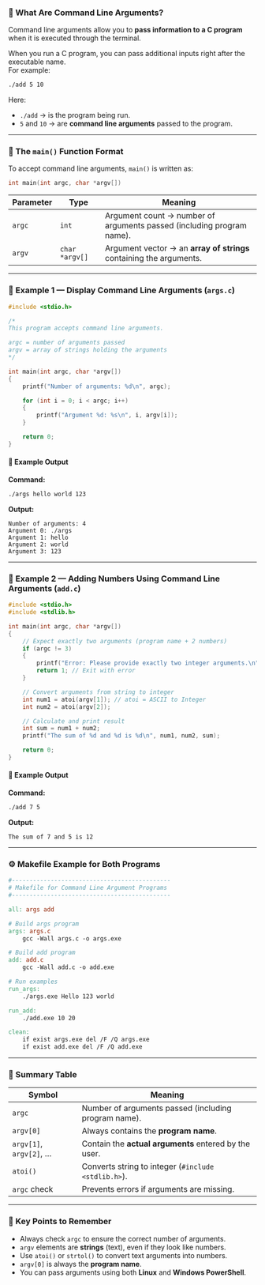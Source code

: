 
### 🧠 What Are Command Line Arguments?

Command line arguments allow you to **pass information to a C program** when it is executed through the terminal.

When you run a C program, you can pass additional inputs right after the executable name.  
For example:

```bash
./add 5 10
```

Here:

- `./add` → is the program being run.
- `5` and `10` → are **command line arguments** passed to the program.

---
### 🧩 The `main()` Function Format

To accept command line arguments, `main()` is written as:

```c
int main(int argc, char *argv[])
```

|Parameter|Type|Meaning|
|---|---|---|
|`argc`|`int`|Argument count → number of arguments passed (including program name).|
|`argv`|`char *argv[]`|Argument vector → an **array of strings** containing the arguments.|

---
### 🧾 Example 1 — Display Command Line Arguments (`args.c`)

```c
#include <stdio.h>

/*
This program accepts command line arguments.

argc = number of arguments passed
argv = array of strings holding the arguments
*/

int main(int argc, char *argv[])
{
    printf("Number of arguments: %d\n", argc);

    for (int i = 0; i < argc; i++)
    {
        printf("Argument %d: %s\n", i, argv[i]);
    }

    return 0;
}
```

#### 🧩 Example Output

**Command:**

```bash
./args hello world 123
```

**Output:**

```
Number of arguments: 4
Argument 0: ./args
Argument 1: hello
Argument 2: world
Argument 3: 123
```

---
### 🧮 Example 2 — Adding Numbers Using Command Line Arguments (`add.c`)

```c
#include <stdio.h>
#include <stdlib.h>

int main(int argc, char *argv[])
{
    // Expect exactly two arguments (program name + 2 numbers)
    if (argc != 3)
    {
        printf("Error: Please provide exactly two integer arguments.\n");
        return 1; // Exit with error
    }

    // Convert arguments from string to integer
    int num1 = atoi(argv[1]); // atoi = ASCII to Integer
    int num2 = atoi(argv[2]);

    // Calculate and print result
    int sum = num1 + num2;
    printf("The sum of %d and %d is %d\n", num1, num2, sum);

    return 0;
}
```

#### 🧩 Example Output

**Command:**

```bash
./add 7 5
```

**Output:**

```
The sum of 7 and 5 is 12
```

---
### ⚙️ Makefile Example for Both Programs

```makefile
#---------------------------------------------
# Makefile for Command Line Argument Programs
#---------------------------------------------

all: args add

# Build args program
args: args.c
	gcc -Wall args.c -o args.exe

# Build add program
add: add.c
	gcc -Wall add.c -o add.exe

# Run examples
run_args:
	./args.exe Hello 123 world

run_add:
	./add.exe 10 20

clean:
	if exist args.exe del /F /Q args.exe
	if exist add.exe del /F /Q add.exe
```

---
### 🧩 Summary Table

| Symbol                  | Meaning                                               |
| ----------------------- | ----------------------------------------------------- |
| `argc`                  | Number of arguments passed (including program name).  |
| `argv[0]`               | Always contains the **program name**.                 |
| `argv[1]`, `argv[2]`, … | Contain the **actual arguments** entered by the user. |
| `atoi()`                | Converts string to integer (`#include <stdlib.h>`).   |
| `argc` check            | Prevents errors if arguments are missing.             |

---
### 🧠 Key Points to Remember

- Always check `argc` to ensure the correct number of arguments.
- `argv` elements are **strings** (text), even if they look like numbers.
- Use `atoi()` or `strtol()` to convert text arguments into numbers.
- `argv[0]` is always the **program name**.
- You can pass arguments using both **Linux** and **Windows PowerShell**.